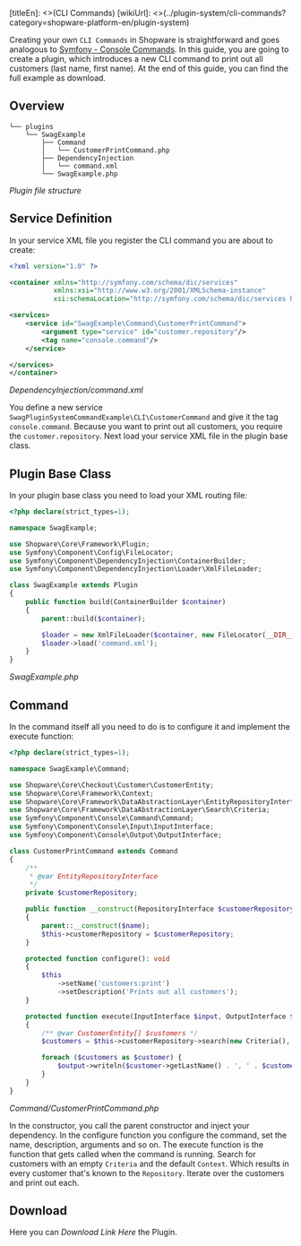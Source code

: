[titleEn]: <>(CLI Commands)
[wikiUrl]: <>(../plugin-system/cli-commands?category=shopware-platform-en/plugin-system)

Creating your own `CLI Commands` in Shopware is straightforward and goes analogous to [Symfony - Console Commands](https://symfony.com/doc/current/console.html).
In this guide, you are going to create a plugin, which introduces a new CLI command to print out all customers (last name, first name).
At the end of this guide, you can find the full example as download.


## Overview
```
└── plugins
    └── SwagExample
        ├── Command
        │   └── CustomerPrintCommand.php
        ├── DependencyInjection
        │   └── command.xml
        └── SwagExample.php
```
*Plugin file structure*

## Service Definition
In your service XML file you register the CLI command you are about to create:

```xml
<?xml version="1.0" ?>

<container xmlns="http://symfony.com/schema/dic/services"
           xmlns:xsi="http://www.w3.org/2001/XMLSchema-instance"
           xsi:schemaLocation="http://symfony.com/schema/dic/services http://symfony.com/schema/dic/services/services-1.0.xsd">

<services>
    <service id="SwagExample\Command\CustomerPrintCommand">
        <argument type="service" id="customer.repository"/>
        <tag name="console.command"/>
    </service>

</services>
</container>
```
*DependencyInjection/command.xml*

You define a new service `SwagPluginSystemCommandExample\CLI\CustomerCommand` and give it the tag `console.command`.
Because you want to print out all customers, you require the `customer.repository`.
Next load your service XML file in the plugin base class.

## Plugin Base Class
In your plugin base class you need to load your XML routing file: 

```php
<?php declare(strict_types=1);

namespace SwagExample;

use Shopware\Core\Framework\Plugin;
use Symfony\Component\Config\FileLocator;
use Symfony\Component\DependencyInjection\ContainerBuilder;
use Symfony\Component\DependencyInjection\Loader\XmlFileLoader;

class SwagExample extends Plugin
{
    public function build(ContainerBuilder $container)
    {
        parent::build($container);

        $loader = new XmlFileLoader($container, new FileLocator(__DIR__ . '/DependencyInjection'));
        $loader->load('command.xml');
    }
}
```
*SwagExample.php*

## Command
In the command itself all you need to do is to configure it and implement the execute function:

```php
<?php declare(strict_types=1);

namespace SwagExample\Command;

use Shopware\Core\Checkout\Customer\CustomerEntity;
use Shopware\Core\Framework\Context;
use Shopware\Core\Framework\DataAbstractionLayer\EntityRepositoryInterface;
use Shopware\Core\Framework\DataAbstractionLayer\Search\Criteria;
use Symfony\Component\Console\Command\Command;
use Symfony\Component\Console\Input\InputInterface;
use Symfony\Component\Console\Output\OutputInterface;

class CustomerPrintCommand extends Command
{
    /**
     * @var EntityRepositoryInterface 
     */
    private $customerRepository;

    public function __construct(RepositoryInterface $customerRepository, $name = null)
    {
        parent::__construct($name);
        $this->customerRepository = $customerRepository;
    }

    protected function configure(): void
    {
        $this
            ->setName('customers:print')
            ->setDescription('Prints out all customers');
    }

    protected function execute(InputInterface $input, OutputInterface $output): void
    {
        /** @var CustomerEntity[] $customers */
        $customers = $this->customerRepository->search(new Criteria(), Context::createDefaultContext())->getElements();

        foreach ($customers as $customer) {
            $output->writeln($customer->getLastName() . ', ' . $customer->getFirstName());
        }
    }
}
```
*Command/CustomerPrintCommand.php*

In the constructor, you call the parent constructor and inject your dependency. In the configure function you 
configure the command, set the name, description, arguments and so on. The execute function is the function that gets called
when the command is running. Search for customers with an empty `Criteria` and the default `Context`.
Which results in every customer that's known to the `Repository`. Iterate over the customers and print out each.

## Download
Here you can *Download Link Here* the Plugin.